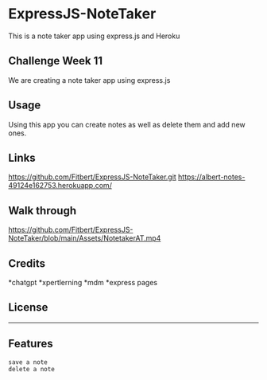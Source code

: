 # ExpressJS-NoteTaker
 This is a note taker app using express.js and Heroku



## Challenge Week 11

We are creating a note taker app using express.js 

## Usage

Using this app you can create notes as well as delete them and add new ones. 

## Links    
https://github.com/Fitbert/ExpressJS-NoteTaker.git
https://albert-notes-49124e162753.herokuapp.com/

## Walk through
https://github.com/Fitbert/ExpressJS-NoteTaker/blob/main/Assets/NotetakerAT.mp4


## Credits
*chatgpt
*xpertlerning
*mdm
*express pages



## License


---


## Features
    save a note
    delete a note


